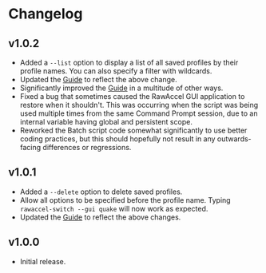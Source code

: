 # Changelog


## v1.0.2

* Added a `--list` option to display a list of all saved profiles by
    their profile names. You can also specify a filter with wildcards.
* Updated the [Guide](guide.md) to reflect the above change.
* Significantly improved the [Guide](guide.md) in a multitude of other ways.
* Fixed a bug that sometimes caused the RawAccel GUI application to
    restore when it shouldn't. This was occurring when the script was
    being used multiple times from the same Command Prompt session,
    due to an internal variable having global and persistent scope.
* Reworked the Batch script code somewhat significantly to use better
    coding practices, but this should hopefully not result in any
    outwards-facing differences or regressions.


## v1.0.1

* Added a `--delete` option to delete saved profiles.
* Allow all options to be specified before the profile name.
    Typing `rawaccel-switch --gui quake` will now work as expected.
* Updated the [Guide](guide.md) to reflect the above changes.


## v1.0.0

* Initial release.
